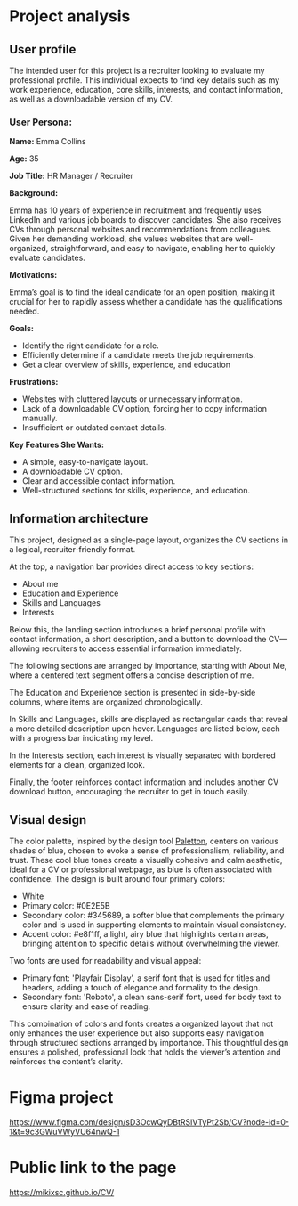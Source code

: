 # Project analysis
## User profile
The intended user for this project is a recruiter looking to evaluate my professional profile. This individual expects to find key details such as my work experience, education, core skills, interests, and contact information, as well as a downloadable version of my CV.


### User Persona:
**Name:** Emma Collins

**Age:** 35

**Job Title:** HR Manager / Recruiter

**Background:**

Emma has 10 years of experience in recruitment and frequently uses LinkedIn and various job boards to discover candidates. She also receives CVs through personal websites and recommendations from colleagues. Given her demanding workload, she values websites that are well-organized, straightforward, and easy to navigate, enabling her to quickly evaluate candidates.

**Motivations:**

Emma’s goal is to find the ideal candidate for an open position, making it crucial for her to rapidly assess whether a candidate has the qualifications needed.

**Goals:**

- Identify the right candidate for a role.
- Efficiently determine if a candidate meets the job requirements.
- Get a clear overview of skills, experience, and education

**Frustrations:**

- Websites with cluttered layouts or unnecessary information.
- Lack of a downloadable CV option, forcing her to copy information manually.
- Insufficient or outdated contact details.

**Key Features She Wants:**

- A simple, easy-to-navigate layout.
- A downloadable CV option.
- Clear and accessible contact information.
- Well-structured sections for skills, experience, and education.


## Information architecture
This project, designed as a single-page layout, organizes the CV sections in a logical, recruiter-friendly format.

At the top, a navigation bar provides direct access to key sections:
- About me 
- Education and Experience
- Skills and Languages
- Interests

Below this, the landing section introduces a brief personal profile with contact information, a short description, and a button to download the CV—allowing recruiters to access essential information immediately.

The following sections are arranged by importance, starting with About Me, where a centered text segment offers a concise description of me.

The Education and Experience section is presented in side-by-side columns, where items are organized chronologically.

In Skills and Languages, skills are displayed as rectangular cards that reveal a more detailed description upon hover. Languages are listed below, each with a progress bar indicating my level.

In the Interests section, each interest is visually separated with bordered elements for a clean, organized look.

Finally, the footer reinforces contact information and includes another CV download button, encouraging the recruiter to get in touch easily.

## Visual design

The color palette, inspired by the design tool [Paletton](https://paletton.com/), centers on various shades of blue, chosen to evoke a sense of professionalism, reliability, and trust. These cool blue tones create a visually cohesive and calm aesthetic, ideal for a CV or professional webpage, as blue is often associated with confidence. The design is built around four primary colors:
- White
- Primary color: #0E2E5B
- Secondary color: #345689, a softer blue that complements the primary color and is used in supporting elements to maintain visual consistency.
- Accent color: #e8f1ff, a light, airy blue that highlights certain areas, bringing attention to specific details without overwhelming the viewer.

Two fonts are used for readability and visual appeal:
- Primary font: 'Playfair Display', a serif font that is used for titles and headers, adding a touch of elegance and formality to the design.
- Secondary font: 'Roboto', a clean sans-serif font, used for body text to ensure clarity and ease of reading.

This combination of colors and fonts creates a organized layout that not only enhances the user experience but also supports easy navigation through structured sections arranged by importance. This thoughtful design ensures a polished, professional look that holds the viewer’s attention and reinforces the content’s clarity.

# Figma project
https://www.figma.com/design/sD3OcwQyDBtRSlVTyPt2Sb/CV?node-id=0-1&t=9c3GWuVWyVU64nwQ-1

# Public link to the page
https://mikixsc.github.io/CV/
